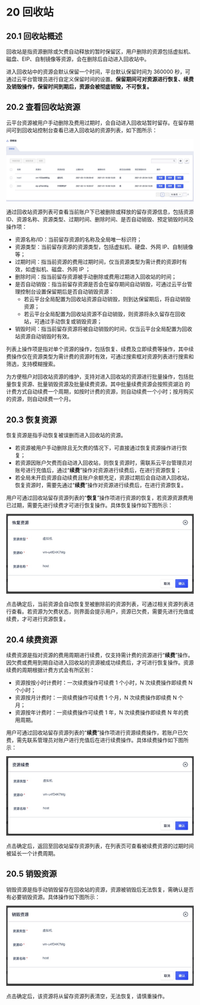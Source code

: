 # 20 回收站

## 20.1 回收站概述

回收站是指资源删除或欠费自动释放的暂时保留区，用户删除的资源包括虚拟机、磁盘、EIP、自制镜像等资源，会在删除后自动进入回收站中。

进入回收站中的资源会默认保留一个时间，平台默认保留时间为 360000 秒，可通过云平台管理员进行自定义保留时间的设置。**保留期间可对资源进行恢复、续费及销毁操作，保留时间到期后，资源会被彻底销毁，不可恢复。**

## 20.2 查看回收站资源

云平台资源被用户手动删除及费用过期时，会自动进入回收站暂时留存。在留存期间可到回收站控制台查看已进入回收站的资源列表，如下图所示：

![recycle](../images/userguide/recycle.png)

通过回收站资源列表可查看当前账户下已被删除或释放的留存资源信息，包括资源 ID、资源名称、资源类型、过期时间、删除时间、是否自动销毁、预定销毁时间及操作项：

- 资源名称/ID：当前留存资源的名称及全局唯一标识符；
- 资源类型：当前留存资源的资源类型，包括虚拟机、硬盘、外网 IP、自制镜像等；
- 过期时间：指当前资源的费用过期时间，仅当资源类型为需计费的资源时有效，如虚拟机、磁盘、外网 IP ；
- 删除时间：指当前留存资源被手动删除或费用过期进入回收站的时间；
- 是否自动销毁：指当前留存资源是否会在留存期间自动销毁，可通过云平台管理控制台设置保留期后是否自动销毁资源：
  - 若云平台全局配置为回收站资源自动销毁，则到达保留期后，将自动销毁资源；
  - 若云平台全局配置为回收站资源不自动销毁，则资源将永久留存在回收站，可通过手动恢复或销毁资源；
- 销毁时间：指当前留存资源将被自动销毁的时间，仅当云平台全局配置为回收站资源自动销毁时有效。

列表上操作项是指对单个资源的操作，包括恢复、续费及立即续费等操作，其中续费操作仅在资源类型为需计费的资源时有效，可通过搜索框对资源列表进行搜索和筛选，支持模糊搜索。

为方便租户对回收站资源的维护，支持对进入回收站的资源进行批量操作，包括批量恢复资源、批量销毁资源及批量续费资源。其中批量续费资源会按照资湖泊 的计费方式自动续费一个周期，如按时计费的资源，则自动续费一个小时；按月购买的资源，则自动续费一个月。

## 20.3 恢复资源

恢复资源是指手动恢复被误删而进入回收站的资源。

- 若资源被用户手动删除且无欠费的情况下，可直接通过恢复资源操作进行恢复；
- 若资源因账户欠费而自动进入回收站，则恢复资源时，需联系云平台管理员对账号进行充值后，通过“**续费**”操作对资源进行续费后，在进行资源恢复；
- 若全局未开启资源自动续费且账户余额充足，资源过期后会自动进入回收站，恢复资源时，需要先通过“**续费**”操作对资源进行续费后，在进行资源恢复。

用户可通过回收站留存资源列表的“**恢复**”操作项进行资源的恢复，若资源资源费用已过期，需要先进行续费才可进行恢复操作。具体恢复操作如下图所示：

![restore](../images/userguide/restore.png)

点击确定后，当前资源会自动恢复至被删除前的资源列表，可通过相关资源列表进行查看。若资源为欠费状态，则界面会提示用户，资源已欠费，需要先进行充值或续费，才可进行资源恢复。

## 20.4 续费资源

续费资源是指对资源的费用周期进行续费，仅支持需计费的资源进行“**续费**”操作。因欠费或费用到期自动进入回收站的资源被成功续费后，才可进行恢复操作。资源续费的周期根据计费方式会有所区别：

- 资源按按小时计费时：一次续费操作可续费 1 个小时，N 次续费操作即续费 N 个小时；
- 资源按月计费时：一资续费操作可续费 1 个月，N 次续费操作即续费 N 个月；
- 资源按年计费时：一资续费操作可续费 1 年，N 次续费操作即续费 N 年的费用周期。

用户可通过回收站留存资源列表的“**续费**”操作项进行资源续费操作，若账户已欠费，需先联系管理员对账户进行充值后在进行续费操作。具体续费操作如下图所示：

![renew](../images/userguide/renew.png)

点击确定后，返回至回收站留存资源列表，在列表页可查看被续费资源的过期时间被延长一个计费周期。

## 20.5 销毁资源

销毁资源是指手动销毁留存在回收站的资源，资源被销毁后无法恢复，需确认是否有必要销毁资源。具体操作如下图所示：

![destroy](../images/userguide/destroy.png)

点击确定后，该资源将从留存资源列表清空，无法恢复，请慎重操作。

